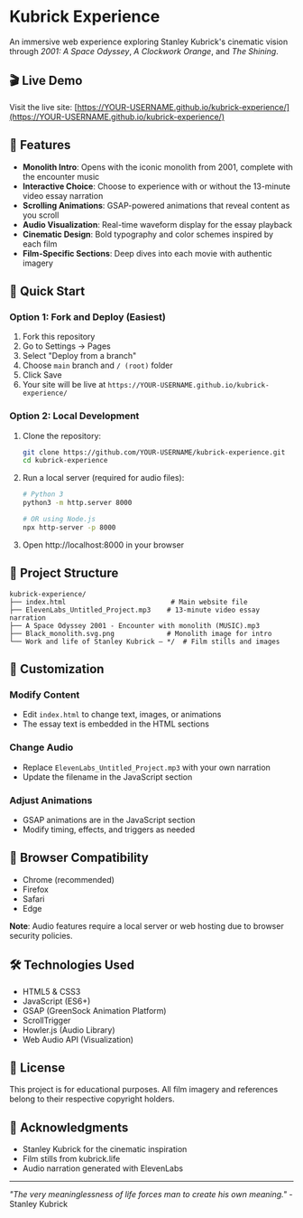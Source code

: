 # Kubrick Experience

An immersive web experience exploring Stanley Kubrick's cinematic vision through *2001: A Space Odyssey*, *A Clockwork Orange*, and *The Shining*.

## 🎬 Live Demo

Visit the live site: [https://YOUR-USERNAME.github.io/kubrick-experience/](https://YOUR-USERNAME.github.io/kubrick-experience/)

## 🌟 Features

- **Monolith Intro**: Opens with the iconic monolith from 2001, complete with the encounter music
- **Interactive Choice**: Choose to experience with or without the 13-minute video essay narration
- **Scrolling Animations**: GSAP-powered animations that reveal content as you scroll
- **Audio Visualization**: Real-time waveform display for the essay playback
- **Cinematic Design**: Bold typography and color schemes inspired by each film
- **Film-Specific Sections**: Deep dives into each movie with authentic imagery

## 🚀 Quick Start

### Option 1: Fork and Deploy (Easiest)

1. Fork this repository
2. Go to Settings → Pages
3. Select "Deploy from a branch"
4. Choose `main` branch and `/ (root)` folder
5. Click Save
6. Your site will be live at `https://YOUR-USERNAME.github.io/kubrick-experience/`

### Option 2: Local Development

1. Clone the repository:
   ```bash
   git clone https://github.com/YOUR-USERNAME/kubrick-experience.git
   cd kubrick-experience
   ```

2. Run a local server (required for audio files):
   ```bash
   # Python 3
   python3 -m http.server 8000
   
   # OR using Node.js
   npx http-server -p 8000
   ```

3. Open http://localhost:8000 in your browser

## 📁 Project Structure

```
kubrick-experience/
├── index.html                          # Main website file
├── ElevenLabs_Untitled_Project.mp3    # 13-minute video essay narration
├── A Space Odyssey 2001 - Encounter with monolith (MUSIC).mp3
├── Black_monolith.svg.png             # Monolith image for intro
└── Work and life of Stanley Kubrick — */  # Film stills and images
```

## 🎨 Customization

### Modify Content
- Edit `index.html` to change text, images, or animations
- The essay text is embedded in the HTML sections

### Change Audio
- Replace `ElevenLabs_Untitled_Project.mp3` with your own narration
- Update the filename in the JavaScript section

### Adjust Animations
- GSAP animations are in the JavaScript section
- Modify timing, effects, and triggers as needed

## 📱 Browser Compatibility

- Chrome (recommended)
- Firefox
- Safari
- Edge

**Note**: Audio features require a local server or web hosting due to browser security policies.

## 🛠️ Technologies Used

- HTML5 & CSS3
- JavaScript (ES6+)
- GSAP (GreenSock Animation Platform)
- ScrollTrigger
- Howler.js (Audio Library)
- Web Audio API (Visualization)

## 📄 License

This project is for educational purposes. All film imagery and references belong to their respective copyright holders.

## 🙏 Acknowledgments

- Stanley Kubrick for the cinematic inspiration
- Film stills from kubrick.life
- Audio narration generated with ElevenLabs

---

*"The very meaninglessness of life forces man to create his own meaning."* - Stanley Kubrick